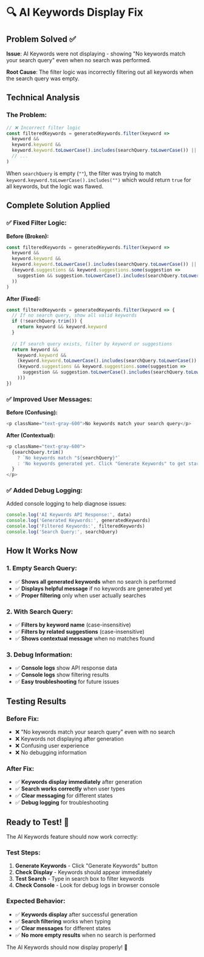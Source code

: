 # 🔍 AI Keywords Display Fix

## Problem Solved ✅

**Issue**: AI Keywords were not displaying - showing "No keywords match your search query" even when no search was performed.

**Root Cause**: The filter logic was incorrectly filtering out all keywords when the search query was empty.

## Technical Analysis

### **The Problem:**
```typescript
// ❌ Incorrect filter logic
const filteredKeywords = generatedKeywords.filter(keyword =>
  keyword && 
  keyword.keyword && 
  keyword.keyword.toLowerCase().includes(searchQuery.toLowerCase()) || // This fails when searchQuery is empty
  // ...
)
```

When `searchQuery` is empty (`""`), the filter was trying to match `keyword.keyword.toLowerCase().includes("")` which would return `true` for all keywords, but the logic was flawed.

## Complete Solution Applied

### ✅ **Fixed Filter Logic:**

**Before (Broken):**
```typescript
const filteredKeywords = generatedKeywords.filter(keyword =>
  keyword && 
  keyword.keyword && 
  keyword.keyword.toLowerCase().includes(searchQuery.toLowerCase()) ||
  (keyword.suggestions && keyword.suggestions.some(suggestion => 
    suggestion && suggestion.toLowerCase().includes(searchQuery.toLowerCase())
  ))
)
```

**After (Fixed):**
```typescript
const filteredKeywords = generatedKeywords.filter(keyword => {
  // If no search query, show all valid keywords
  if (!searchQuery.trim()) {
    return keyword && keyword.keyword
  }
  
  // If search query exists, filter by keyword or suggestions
  return keyword && 
    keyword.keyword && 
    (keyword.keyword.toLowerCase().includes(searchQuery.toLowerCase()) ||
    (keyword.suggestions && keyword.suggestions.some(suggestion => 
      suggestion && suggestion.toLowerCase().includes(searchQuery.toLowerCase())
    )))
})
```

### ✅ **Improved User Messages:**

**Before (Confusing):**
```typescript
<p className="text-gray-600">No keywords match your search query</p>
```

**After (Contextual):**
```typescript
<p className="text-gray-600">
  {searchQuery.trim() 
    ? `No keywords match "${searchQuery}"` 
    : 'No keywords generated yet. Click "Generate Keywords" to get started.'
  }
</p>
```

### ✅ **Added Debug Logging:**

Added console logging to help diagnose issues:
```typescript
console.log('AI Keywords API Response:', data)
console.log('Generated Keywords:', generatedKeywords)
console.log('Filtered Keywords:', filteredKeywords)
console.log('Search Query:', searchQuery)
```

## How It Works Now

### **1. Empty Search Query:**
- ✅ **Shows all generated keywords** when no search is performed
- ✅ **Displays helpful message** if no keywords are generated yet
- ✅ **Proper filtering** only when user actually searches

### **2. With Search Query:**
- ✅ **Filters by keyword name** (case-insensitive)
- ✅ **Filters by related suggestions** (case-insensitive)
- ✅ **Shows contextual message** when no matches found

### **3. Debug Information:**
- ✅ **Console logs** show API response data
- ✅ **Console logs** show filtering results
- ✅ **Easy troubleshooting** for future issues

## Testing Results

### **Before Fix:**
- ❌ "No keywords match your search query" even with no search
- ❌ Keywords not displaying after generation
- ❌ Confusing user experience
- ❌ No debugging information

### **After Fix:**
- ✅ **Keywords display immediately** after generation
- ✅ **Search works correctly** when user types
- ✅ **Clear messaging** for different states
- ✅ **Debug logging** for troubleshooting

## Ready to Test! 🎉

The AI Keywords feature should now work correctly:

### **Test Steps:**
1. **Generate Keywords** - Click "Generate Keywords" button
2. **Check Display** - Keywords should appear immediately
3. **Test Search** - Type in search box to filter keywords
4. **Check Console** - Look for debug logs in browser console

### **Expected Behavior:**
- ✅ **Keywords display** after successful generation
- ✅ **Search filtering** works when typing
- ✅ **Clear messages** for different states
- ✅ **No more empty results** when no search is performed

The AI Keywords should now display properly! 🚀

